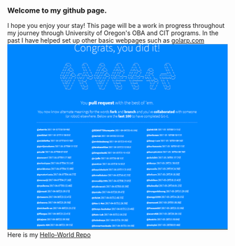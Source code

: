 <DOCTYPE html>
<html lang="en">
<head>
<meta charset="utf-8">
<title>Pants-404's Git Page</title>

</head>
<body>
<p><h3>Welcome to my github page.</h3> I hope you enjoy your stay! This page will be a work in progress throughout my journey through University of Oregon's OBA and CIT programs.
In the past I have helped set up other basic webpages such as <a href = "http://www.golarp.com">golarp.com</a>

<img src="/images/github-banner.png"/>
Here is my <a href ="https://github.com/pants-404/hello-world.git"> Hello-World Repo </a>
</body>
<script></script>
</html>
